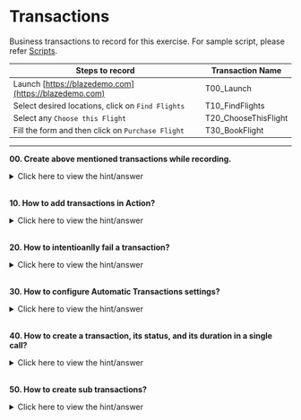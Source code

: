 # Transactions

Business transactions to record for this exercise. For sample script, please refer [Scripts](https://github.com/QAInsights/LoadRunner-Exercises/tree/master/20-Transactions/Scripts/Transactions).

|   **Steps to record**   | **Transaction Name**  |
|   ---------------   | ----------------  |
|   Launch [https://blazedemo.com](https://blazedemo.com)   |   T00_Launch  |
|   Select desired locations, click on `Find Flights`   |   T10_FindFlights |
|   Select any `Choose this Flight` |   T20_ChooseThisFlight    |
|   Fill the form and then click on `Purchase Flight` |   T30_BookFlight  |
 

---

**00. Create above mentioned transactions while recording.**

<details><summary>Click here to view the hint/answer</summary>
<br/>
<p>
In the Recording toolbar, click on `Insert Start Transaction` before the page navigation or clicks, once the page is loaded completed, click `Insert `End Transaction`.

![Record](/20-Transactions/assets/00.jpg)

</p>
</details><br/>

**10. How to add transactions in Action?**

<details><summary>Click here to view the hint/answer</summary>
<br/>
<p>
Select the steps in the desired action, right click > `Surround with Transaction`.

![Record](/20-Transactions/assets/10.jpg)

</p>
</details><br/>

**20. How to intentioanlly fail a transaction?**

<details><summary>Click here to view the hint/answer</summary>
<br/>
<p>
In `lr_end_transaction`, add `LR_FAIL` argument as shown below.

```
	lr_start_transaction("T00_Launch");

        web_url("blazedemo.com", 
            "URL=https://blazedemo.com/", 
            "Resource=0", 
            "RecContentType=text/html", 
            "Referer=", 
            "Snapshot=t1.inf", 
            "Mode=HTML", 
            EXTRARES, 
            "Url=/favicon.ico", ENDITEM, 
            LAST);

	lr_end_transaction("T00_Launch",LR_FAIL);
```
</p>
</details><br/>

**30. How to configure Automatic Transactions settings?**

<details><summary>Click here to view the hint/answer</summary>
<br/>
<p>
Go to Runtime Settings, General > Miscellaneous > Automatic Transactions as shown below.
</p>

![Automatic Transactions](/20-Transactions/assets/30.jpg)

</details><br/>

**40. How to create a transaction, its status, and its duration in a single call?**

<details><summary>Click here to view the hint/answer</summary>
<br/>
<p>
Use lr_set_transaction() function as shown below.

```
 lr_set_transaction("T00_Blazedemo", 5, LR_PASS);
		
    web_url("blazedemo.com", 
		"URL=https://blazedemo.com/", 
		"Resource=0", 
		"RecContentType=text/html", 
		"Referer=", 
		"Snapshot=t1.inf", 
		"Mode=HTML", 
		EXTRARES, 
		"Url=/favicon.ico", ENDITEM, 
		LAST);

  lr_set_transaction("T00_Example", 1, LR_PASS);
  
	web_url("blazedemo.com", 
		"URL=https://example.com/", 
		"Resource=0", 
		"RecContentType=text/html", 
		"Referer=", 
		"Snapshot=t1.inf", 
		"Mode=HTML", 
		EXTRARES, 
		"Url=/favicon.ico", ENDITEM, 
		LAST);

```
</p>

</details><br/>

**50. How to create sub transactions?**
<details><summary>Click here to view the hint/answer</summary>
<br/>
<p>
By using lr_start_sub_transaction() and lr_end_sub_transaction() functions inside the transactions. E.g.

```
lr_start_transaction("BookFlight");

	lr_start_sub_transaction("BookFlight","SearchFlight");
		...
		...
	lr_end_sub_transaction("SearchFlight", LR_AUTO);

lr_end_sub_transaction("BookFlight", LR_AUTO);

```
</p>
</details>